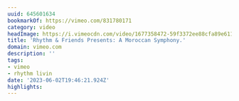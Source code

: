 ```yaml
---
uuid: 645601634
bookmarkOf: https://vimeo.com/831780171
category: video
headImage: https://i.vimeocdn.com/video/1677358472-59f3372ee88cfa89e611642100d52b6679ca9b159f8ce60e5d629db764b243c5-d_295x166
title: 'Rhythm & Friends Presents: A Moroccan Symphony.'
domain: vimeo.com
description: ''
tags:
- vimeo
- rhythm livin
date: '2023-06-02T19:46:21.924Z'
highlights:
---
```



